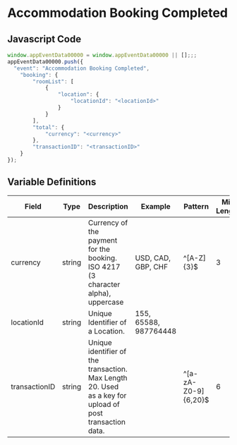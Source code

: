 # Accommodation Booking Completed

### 

## Javascript Code
```js
window.appEventData00000 = window.appEventData00000 || [];;;
appEventData00000.push({
  "event": "Accommodation Booking Completed",
    "booking": {
        "roomList": [
            {
                "location": {
                    "locationId": "<locationId>"
                }
            }
        ],
        "total": {
            "currency": "<currency>"
        },
        "transactionID": "<transactionID>"
    }
});
```

## Variable Definitions

|Field|Type|Description|Example|Pattern|Min Length|Max Length|Minimum|Maximum|Multiple Of|
| --- | --- | --- | --- | --- | --- | --- | --- | --- | --- |
|currency|string|Currency of the payment for the booking. ISO 4217 \(3 character alpha\), uppercase |USD, CAD, GBP, CHF|^[A-Z]{3}$|3|3||||
|locationId|string|Unique Identifier of a Location. |155, 65588, 987764448|||||||
|transactionID|string|Unique identifier of the transaction. Max Length 20. Used as a key for upload of post transaction data. ||^[a-zA-Z0-9]{6,20}$|6|20||||




